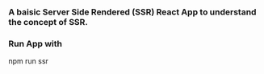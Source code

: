 ### A baisic Server Side Rendered (SSR) React App to understand the concept of SSR.

### Run App with 
npm run ssr
